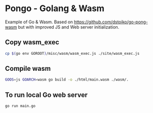 # Pongo - Golang & Wasm

Example of Go & Wasm. Based on https://github.com/dstoiko/go-pong-wasm but with improved JS and Web server initialization.

## Copy wasm_exec

```bash
cp $(go env GOROOT)/misc/wasm/wasm_exec.js ./site/wasm_exec.js
```

## Compile wasm

```bash
GOOS=js GOARCH=wasm go build -o ./html/main.wasm ./wasm/.
```

## To run local Go web server

```bash
go run main.go
```
